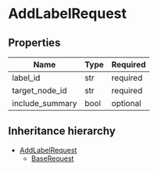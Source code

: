 

# AddLabelRequest

## Properties

Name | Type | Required
-------- | -------- | --------
label_id | str | required
target_node_id | str | required
include_summary | bool | optional




## Inheritance hierarchy


* [AddLabelRequest](AddLabelRequest.md)
    * [BaseRequest](BaseRequest.md)
